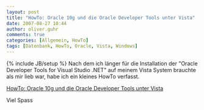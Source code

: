 ```yaml
---
layout: post
title: "HowTo: Oracle 10g und die Oracle Developer Tools unter Vista"
date: 2007-08-27 10:44
author: oliver.guhr
comments: true
categories: [Allgemein, HowTo]
tags: [Datenbank, HowTo, Oracle, Vista, Windows]
---
```

{% include JB/setup %}
Nach dem ich länger für die Installation der "Oracle Developer Tools for Visual Studio .NET" auf meinem Vista System brauchte als mir lieb war, habe ich ein kleines HowTo verfasst.

<a href="http://code-inside.de/blog/artikel/howto-windows-vista-oracle-und-die-odt-net/">HowTo: Oracle 10g und die Oracle Developer Tools unter Vista</a>

Viel Spass
